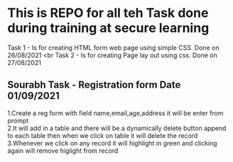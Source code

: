 # This is REPO for all teh Task done during training at secure learning

Task 1 - Is for creating HTML  form web page using simple CSS. Done on 26/08/2021 <br
Task 2 - Is for creating Page lay out using css.  Done on 27/08/2021




## Sourabh Task - Registration form Date 01/09/2021
1.Create a reg form with field name,email,age,address it will be enter from prompt  <br>
2.It will add in a table and there will be a dynamically delete button append to each table then when we click on table it will delete the record <br>
3.Whenever we click on any record it will highlight in green and clicking again will remove higlight from record <br>